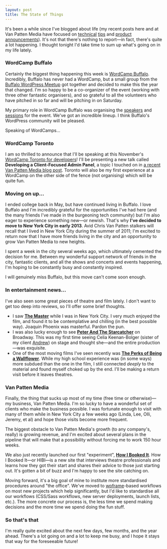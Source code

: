 ```yaml
---
layout: post
title: The State of Things
---
```


It's been a while since I've blogged about life (my recent posts here and at Van Patten Media have focused on [technical](http://www.vanpattenmedia.com/2012/tinymce-wordpress-style-selector/) [tips](http://www.chrisvanpatten.com/blog/2012/09/limit-tabs-chrome/) and [product announcements](http://www.vanpattenmedia.com/2012/total-slider-1-1/)). It's not that there's nothing to report—in fact, there's quite a lot happening. I thought tonight I'd take time to sum up what's going on in my life lately.

### WordCamp Buffalo

Certainly the biggest thing happening this week is [WordCamp Buffalo](http://2012.buffalo.wordcamp.org). Incredibly, Buffalo has never had a WordCamp, but a small group from the [Buffalo WordPress Meetup](http://meetup.com/Buffalo-Wordpress/) got together and decided to make this the year that changed. I'm so happy to be a co-organizer of the event (working with three other fantastic organisers), and so grateful to all the volunteers who have pitched in so far and will be pitching in on Saturday.

My primary role in WordCamp Buffalo was organising the [speakers](http://2012.buffalo.wordcamp.org/buffalo-speakers/) and [sessions](http://2012.buffalo.wordcamp.org/sessions/) for the event. We've got an incredible lineup. I think Buffalo's WordPress community will be pleased.

Speaking of WordCamps…

### WordCamp Toronto

I am so thrilled to announce that I'll be speaking at this November's [WordCamp Toronto for developers](http://2012.torontodev.wordcamp.org/)! I'll be presenting a new talk called **Developing a Client-Focused Admin Panel**, a topic I touched on in [a recent Van Patten Media blog post](http://www.vanpattenmedia.com/2012/tinymce-wordpress-style-selector/). Toronto will also be my first experience at a WordCamp on the other side of the fence (not organising) which will be quite fun.

### Moving on up…

I ended college back in May, but have continued living in Buffalo. I love Buffalo and I'm incredibly grateful for the opportunities I've had here (and the many friends I've made in the burgeoning tech community) but I'm also eager to experience something new—or newish. That's why **I've decided to move to New York City in early 2013**. Avid Chris Van Patten stalkers will recall that I lived in New York City during the summer of 2011; I'm excited to return now that I have more friends living in the city and an opportunity to grow Van Patten Media to new heights.

I spent a week in the city several weeks ago, which ultimately cemented the decision for me. Between my wonderful support network of friends in the city, fantastic clients, and all the shows and concerts and events happening, I'm hoping to be constantly busy and constantly inspired.

I will genuinely miss Buffalo, but this move can't come soon enough.

### In entertainment news…

I've also seen some great pieces of theatre and film lately. I don't want to get too deep into reviews, so I'll offer some brief thoughts.

+ I saw **[The Master](http://www.imdb.com/title/tt1560747/)** while I was in New York City. I very much enjoyed the film, and found it to be contemplative and chilling (in the best possible way). Joaquin Phoenix was masterful. Pardon the pun.
+ I was also lucky enough to see **[Peter And The Starcatcher](http://peterandthestarcatcher.com/)** on Broadway. This was my first time seeing Celia Keenan-Bolger (sister of my client [Andrew](http://www.andrewkeenanbolger.com/)) on stage and thought she—and the entire production—was exquisite.
+ One of the most moving films I've seen recently was **[The Perks of Being a Wallflower](http://www.imdb.com/title/tt1659337/)**. While my high school experience was (in some ways) more subdued than the one in the film, I still connected _deeply_ to the material and found myself choked up by the end. I'll be making a return visit before it leaves theatres.

### Van Patten Media

Finally, the thing that sucks up most of my time (free time or otherwise)—my business, Van Patten Media. I'm so lucky to have a wonderful set of clients who make the business possible. I was fortunate enough to visit with many of them while in New York City a few weeks ago (Linda, Lee, Olli, Jeremy, et al) and hope those visits become more frequent.

The biggest obstacle to Van Patten Media's growth (to any company's, really) is growing revenue, and I'm excited about several plans in the pipeline that will make that a possibility without forcing me to work 150 hour weeks.

We also just recently launched our first "experiment", **[How I Booked It](http://www.howibookedit.com/)**. How I Booked It—or HIBI—is a new site that interviews theatre professionals and learns how they got their start and shares their advice to those just starting out. It's gotten a bit of buzz and I'm happy to see the site catching on.

Moving forward, it's a big goal of mine to institute more standardised procedures around "the office". We've moved to [wpframe](https://github.com/vanpattenmedia/wpframe)-based workflows on most new projects which help significantly, but I'd like to standardise all our workflows (CSS/Sass workflows, new server deployments, launch lists, etc.). The more concrete our process is, the less time we spend making decisions and the more time we spend doing the fun stuff.

### So that's that

I'm really quite excited about the next few days, few months, and the year ahead. There's a lot going on and a lot to keep me busy, and I hope it stays that way for the foreseeable future!
